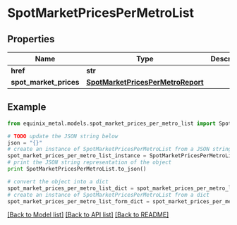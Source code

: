# SpotMarketPricesPerMetroList


## Properties
Name | Type | Description | Notes
------------ | ------------- | ------------- | -------------
**href** | **str** |  | [optional] 
**spot_market_prices** | [**SpotMarketPricesPerMetroReport**](SpotMarketPricesPerMetroReport.md) |  | [optional] 

## Example

```python
from equinix_metal.models.spot_market_prices_per_metro_list import SpotMarketPricesPerMetroList

# TODO update the JSON string below
json = "{}"
# create an instance of SpotMarketPricesPerMetroList from a JSON string
spot_market_prices_per_metro_list_instance = SpotMarketPricesPerMetroList.from_json(json)
# print the JSON string representation of the object
print SpotMarketPricesPerMetroList.to_json()

# convert the object into a dict
spot_market_prices_per_metro_list_dict = spot_market_prices_per_metro_list_instance.to_dict()
# create an instance of SpotMarketPricesPerMetroList from a dict
spot_market_prices_per_metro_list_form_dict = spot_market_prices_per_metro_list.from_dict(spot_market_prices_per_metro_list_dict)
```
[[Back to Model list]](../README.md#documentation-for-models) [[Back to API list]](../README.md#documentation-for-api-endpoints) [[Back to README]](../README.md)


